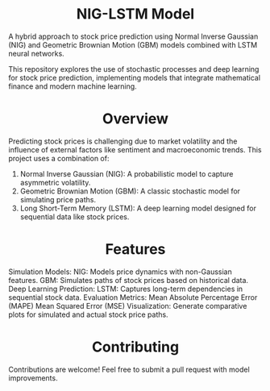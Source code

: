 <div align="center">

# NIG-LSTM Model

</div>

A hybrid approach to stock price prediction using Normal Inverse Gaussian (NIG) and Geometric Brownian Motion (GBM) models combined with LSTM neural networks.

This repository explores the use of stochastic processes and deep learning for stock price prediction, implementing models that integrate mathematical finance and modern machine learning.

<div align="center">

# Overview

</div>

Predicting stock prices is challenging due to market volatility and the influence of external factors like sentiment and macroeconomic trends. This project uses a combination of:

  1. Normal Inverse Gaussian (NIG): A probabilistic model to capture asymmetric volatility.
  2. Geometric Brownian Motion (GBM): A classic stochastic model for simulating price paths.
  3. Long Short-Term Memory (LSTM): A deep learning model designed for sequential data like stock prices.


<div align="center">

# Features

</div>

  Simulation Models:
      NIG: Models price dynamics with non-Gaussian features.
      GBM: Simulates paths of stock prices based on historical data.
  Deep Learning Prediction:
      LSTM: Captures long-term dependencies in sequential stock data.
  Evaluation Metrics:
      Mean Absolute Percentage Error (MAPE)
      Mean Squared Error (MSE)
  Visualization:
      Generate comparative plots for simulated and actual stock price paths.

<div align="center">

# Contributing

</div>
Contributions are welcome! Feel free to submit a pull request with model improvements.  



